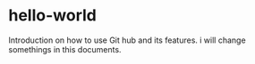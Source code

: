 # hello-world
Introduction on how  to use Git  hub and its features.
i will change somethings in this documents.
